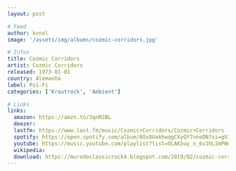 ```yaml
---
layout: post

# Feed
author: kvnol
image: '/assets/img/albums/cozmic-corridors.jpg'

# Infos
title: Cozmic Corridors
artist: Cozmic Corridors
released: 1973-01-01
country: Alemanha
label: Psi-Fi
categories: ['Krautrock', 'Ambient']

# Links
links:
  amazon: https://amzn.to/3qnMJBL
  deezer:
  lastfm: https://www.last.fm/music/Cozmic+Corridors/Cozmic+Corridors
  spotify: https://open.spotify.com/album/6Ov8UakhwqgCXyQY7nnoDN?si=gVJltHFvQoe8PhU0u5H5kA
  youtube: https://music.youtube.com/playlist?list=OLAK5uy_n_6v1hLImPWoncvHzrkCHqTeYeJuOwdYc
  wikipedia:
  download: https://murodoclassicrock4.blogspot.com/2019/02/cozmic-corridor-1973.html
---
```

